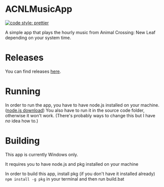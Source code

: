 # ACNLMusicApp

[![code style: prettier](https://img.shields.io/badge/code_style-prettier-ff69b4.svg?style=flat-square)](https://github.com/prettier/prettier)

A simple app that plays the hourly music from Animal Crossing: New Leaf depending on your system time.

# Releases

You can find releases [here](https://github.com/DaniLionn/ACNLMusicApp/releases/tag/release).

# Running

In order to run the app, you have to have node.js installed on your machine. ([node.js download](https://nodejs.org/en/download))
You also have to run it in the source code folder, otherwise it won't work. (There's probably ways to change this but I have _no_ idea how to.)

# Building

This app is currently Windows only.

It requires you to have node.js and pkg installed on your machine

In order to build this app, install pkg (if you don't have it installed already) `npm install -g pkg` in your terminal and then run build.bat

